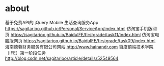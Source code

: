 #  about
基于免费API的 jQuery Mobile 生活查询服务App  https://sagitarioo.github.io/Personal/ServiceApp/index.html
仿淘宝手机版网页 https://sagitarioo.github.io/BaiduIFE/firstgrade/task11/index.html
仿淘宝电脑版网页 https://sagitarioo.github.io/BaiduIFE/firstgrade/task09/index.html
海南德蓉财务服务有限公司网站 http://www.hainandr.com
百度前端技术学院（IFE）第一阶段任务 http://blog.csdn.net/sagitarioo/article/details/52549564
